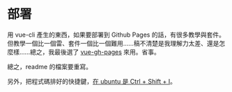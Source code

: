 # 部署

用 vue-cli 產生的東西，如果要部署到 Github Pages 的話，有很多教學與套件。但教學一個比一個雷、套件一個比一個難用……稿不清楚是我理解力太差、還是怎麼樣……總之，我最後選了 [vue-gh-pages](https://www.npmjs.com/package/vue-gh-pages) 來用。省事。

總之，readme 的檔案要重寫。

另外，把程式碼排好的快捷鍵，[在 ubuntu 是 Ctrl + Shift + I](https://stackoverflow.com/questions/29973357/how-do-you-format-code-in-visual-studio-code-vscode)。